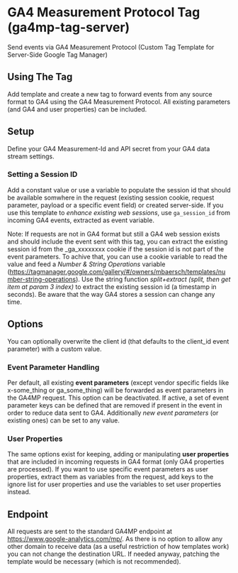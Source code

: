 # GA4 Measurement Protocol Tag (ga4mp-tag-server)
Send events via GA4 Measurement Protocol (Custom Tag Template for Server-Side Google Tag Manager)

## Using The Tag
Add template and create a new tag to forward events from any source format to GA4 using the GA4 Measurement Protocol. All existing parameters (and GA4 and user properties) can be included.     

## Setup
Define your GA4 Measurement-Id and API secret from your GA4 data stream settings. 

### Setting a Session ID
Add a constant value or use a variable to populate the session id that should be available somwhere in the request (existing session cookie, request parameter, payload or a specific event field) or created server-side. If you use this template to *enhance existing web sessions*, use `ga_session_id` from incoming GA4 events, extracted as event variable. 

Note: If requests are not in GA4 format but still a GA4 web session exists and should include the event sent with this tag, you can extract the existing session id from the _ga_xxxxxxxx cookie if the session id is not part of the event parameters. To achive that, you can use a cookie variable to read the value and feed a *Number & String Operations* variable (https://tagmanager.google.com/gallery/#/owners/mbaersch/templates/number-string-operations). Use the string function *split+extract (split, then get item at param 3 index)* to extract the existing session id (a timestamp in seconds). Be aware that the way GA4 stores a session can change any time.   

## Options
You can optionally overwrite the client id (that defaults to the client_id event parameter) with a custom value. 

### Event Parameter Handling
Per default, all existing **event parameters** (except vendor specific fields like x-some_thing or ga_some_thing) will be forwarded as event parameters in the GA4MP request. This option can be deactivated. If active, a set of event parameter keys can be defined that are removed if present in the event in order to reduce data sent to GA4. Additionally *new event parameters* (or existing ones) can be set to any value. 

### User Properties
The same options exist for keeping, adding or manipulating **user properties** that are included in incoming requests in GA4 format (only GA4 properties are processed). If you want to use specific event parameters as user properties, extract them as variables from the request, add keys to the ignore list for user properties and use the variables to set user properties instead.   

## Endpoint
All requests are sent to the standard GA4MP endpoint at https://www.google-analytics.com/mp/. As there is no option to allow any other domain to receive data (as a useful restriction of how templates work) you can not change the destination URL. If needed anyway, patching the template would be necessary (which is not recommended).    
